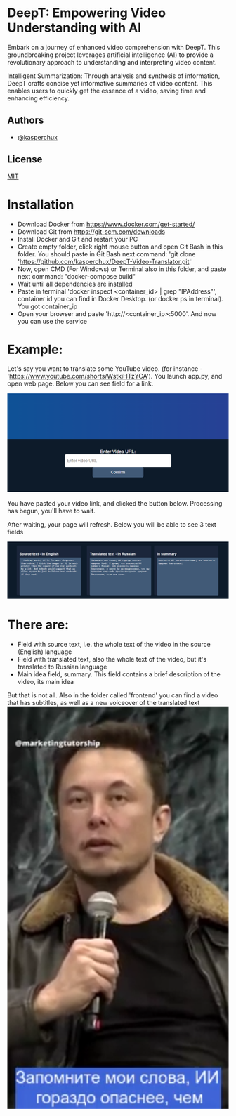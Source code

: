 

# DeepT: Empowering Video Understanding with AI

 Embark on a journey of enhanced video comprehension with DeepT. This groundbreaking project leverages artificial intelligence (AI) to provide a revolutionary approach to understanding and interpreting video content.

Intelligent Summarization: Through analysis and synthesis of information, DeepT crafts concise yet informative summaries of video content. This enables users to quickly get the essence of a video, saving time and enhancing efficiency.
## Authors

- [@kasperchux](https://www.github.com/kasperchux)


## License

[MIT](https://choosealicense.com/licenses/mit/)

# Installation
- Download Docker from https://www.docker.com/get-started/
- Download Git from https://git-scm.com/downloads
- Install Docker and Git and restart your PC 
- Create empty folder, click right mouse button and open Git Bash in this folder. You should paste in Git Bash next command: 'git clone 'https://github.com/kasperchux/DeepT-Video-Translator.git''
- Now, open CMD (For Windows) or Terminal also in this folder, and paste next command: "docker-compose build"
- Wait until all dependencies are installed
- Paste in terminal 'docker inspect <container_id> | grep "IPAddress"', container id you can find in Docker Desktop. (or docker ps in terminal). You got container_ip
- Open your browser and paste 'http://<container_ip>:5000'.
And now you can use the service

# Example:

Let's say you want to translate some YouTube video. (for instance - 'https://www.youtube.com/shorts/WstkiHTzYCA'). You launch app.py, and open web page.
Below you can see field for a link.

![Link](photo_for_readme/link.png)

You have pasted your video link, and clicked the button below. Processing has begun, you'll have to wait.

After waiting, your page will refresh. Below you will be able to see 3 text fields

![Fields](photo_for_readme/fields.png)

# There are:
- Field with source text, i.e. the whole text of the video in the source (English) language
- Field with translated text, also the whole text of the video, but it's translated to Russian language
- Main idea field, summary. This field contains a brief description of the video, its main idea

But that is not all. Also in the folder called 'frontend' you can find a video that has subtitles, as well as a new voiceover of the translated text
![Video](photo_for_readme/video.png)